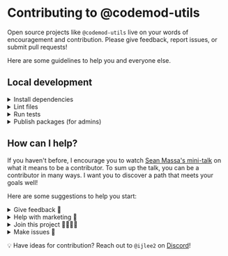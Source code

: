 # Contributing to @codemod-utils

Open source projects like `@codemod-utils` live on your words of encouragement and contribution. Please give feedback, report issues, or submit pull requests!

Here are some guidelines to help you and everyone else.


## Local development

<details>
<summary>Install dependencies</summary>

1. Fork and clone this repo.

    ```sh
    git clone git@github.com:<your GitHub handle>/codemod-utils.git
    ```

1. Change directory.

    ```sh
    cd codemod-utils
    ```

1. Use [`pnpm`](https://pnpm.io/installation) to install dependencies.

    ```sh
    pnpm install
    ```

</details>


<details>
<summary>Lint files</summary>

1. When you write code, please check that it meets the linting rules.

    ```sh
    # From the workspace root
    pnpm lint
    ```

1. You can run `lint:fix` to automatically fix linting errors.

    ```sh
    # From the workspace root
    pnpm lint:fix
    ```

</details>


<details>
<summary>Run tests</summary>

1. When you write code, please check that all tests continue to pass.

    ```sh
    # From the workspace root
    pnpm test
    ```

</details>


<details>

<summary>Publish packages (for admins)</summary>

1. Create a pull request, in which you update the `CHANGELOG`'s and package versions.

1. [Create a tag](https://github.com/ijlee2/codemod-utils/releases/new) such as `1.0.0` (the name satisfies the regular expression `^\d+\.\d+\.\d+`).

1. Publish the packages.

    ```sh
    # From the workspace root
    pnpm publish -r
    ```

</details>


## How can I help?

If you haven't before, I encourage you to watch [Sean Massa's mini-talk](https://www.youtube.com/watch?v=CcSKlsc_AhQ) on what it means to be a contributor. To sum up the talk, you can be a contributor in many ways. I want you to discover a path that meets your goals well!

Here are some suggestions to help you start:


<details>
<summary>Give feedback 💞</summary>

1. An open source project's value comes from people using the code and extending it to make greater things. Let me know how you use `@codemod-utils` in your codemod!

1. You can **create an issue** to:

    - Share how you used `@codemod-utils`
    - Share what you liked or didn't like about `@codemod-utils`

</details>


<details>
<summary>Help with marketing 📢</summary>

1. Platforms include:

    - Blog post
    - GitHub star
    - Meetup or conference talk
    - Social media
    - Word of mouth

</details>


<details>
<summary>Join this project 👩‍💻👨‍💻</summary>

1. Help me maintain the project! I have limited time and there is much that I don't know.

    - Cut releases
    - Research new ways to implement codemods
    - Respond to issues
    - Review pull requests

</details>


<details>
<summary>Make issues 📝</summary>

1. In addition to sharing feedback (described in `Give feedback`), you can create an issue to:

    - Ask for better documentation
    - Ask for new feature or refactor
    - Report bug
    - Report outdated dependency

1. When reporting a bug, please provide details to help me understand what's going on. If possible, please use the latest version of `@codemod-utils` and set up a public demo that I (and others) can check the code.

</details>


💡 Have ideas for contribution? Reach out to `@ijlee2` on [Discord](https://discord.com/invite/emberjs)!
